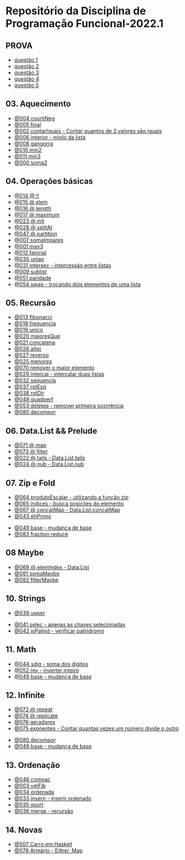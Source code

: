 <!-- # Repositório da disciplina de Programação Funcional

| [Aquecimento](https://github.com/carlosamuel8/PROGRAMACAOFUNCIONAL/tree/master/AQUECIMENTO) |
| -- | 

|[Distance](https://github.com/carlosamuel8/PROGRAMACAOFUNCIONAL/tree/master/DISTANCE)|
| -- | 

|[Operações básicas](https://github.com/carlosamuel8/PROGRAMACAOFUNCIONAL/tree/master/OPERAÇÕES_BÁSICAS)|
| -- | 

|[Recursão](https://github.com/carlosamuel8/PROGRAMACAOFUNCIONAL/tree/master/RECURSAO) |
| -- |  -->



# Repositório da Disciplina de Programação Funcional-2022.1


 ## PROVA
- [questão 1](https://github.com/carlosamuel8/PROGRAMACAOFUNCIONAL/blob/master/PROVA/1_indexof.hs)
- [questão 2](https://github.com/carlosamuel8/PROGRAMACAOFUNCIONAL/blob/master/PROVA/2_indexfold.hs) 
- [questão 3](https://github.com/carlosamuel8/PROGRAMACAOFUNCIONAL/blob/master/PROVA/3_triangulo.hs) 
- [questão 4](https://github.com/carlosamuel8/PROGRAMACAOFUNCIONAL/blob/master/PROVA/4_poligno.hs) 
- [questão 5](https://github.com/carlosamuel8/PROGRAMACAOFUNCIONAL/blob/master/PROVA/5_combinacoes.hs) 





## 03. Aquecimento
- [@004 countNeg](https://github.com/carlosamuel8/PROGRAMACAOFUNCIONAL/blob/master/AQUECIMENTO/countNeg.hs) 
- [@005 final](https://github.com/carlosamuel8/PROGRAMACAOFUNCIONAL/blob/master/AQUECIMENTO/final.hs) 
- [@002 contarIguais - Contar quantos de 3 valores são iguais ](https://github.com/carlosamuel8/PROGRAMACAOFUNCIONAL/blob/master/AQUECIMENTO/contarIguais.hs) 
- [@006 interior - miolo da lista](https://github.com/carlosamuel8/PROGRAMACAOFUNCIONAL/blob/master/03-AQUECIMENTO/interior.hs) 
- [@008 gangorra](https://github.com/carlosamuel8/PROGRAMACAOFUNCIONAL/blob/master/AQUECIMENTO/interior.hs) 
- [@010 min2](https://github.com/carlosamuel8/PROGRAMACAOFUNCIONAL/blob/master/AQUECIMENTO/min2.hs) 
- [@011 min3](https://github.com/carlosamuel8/PROGRAMACAOFUNCIONAL/blob/master/AQUECIMENTO/min3.hs) 
- [@000 soma2](https://github.com/carlosamuel8/PROGRAMACAOFUNCIONAL/blob/master/AQUECIMENTO/soma.hs) 

## 04. Operações básicas
- [@014 @ !!](https://github.com/carlosamuel8/PROGRAMACAOFUNCIONAL/blob/master/OPERAÇÕES_BÁSICAS/!!.HS) 
- [@015 @ elem](https://github.com/carlosamuel8/PROGRAMACAOFUNCIONAL/blob/master/OPERAÇÕES_BÁSICAS/elem.hs) 
- [@016 @ length](https://github.com/carlosamuel8/PROGRAMACAOFUNCIONAL/blob/master/OPERAÇÕES_BÁSICAS/length.hs) 
- [@017 @ maximum](https://github.com/carlosamuel8/PROGRAMACAOFUNCIONAL/blob/master/OPERAÇÕES_BÁSICAS/maximum.hs) 
- [@023 @ init](base/023/Readme.md) 
- [@028 @ splitAt](https://github.com/carlosamuel8/PROGRAMACAOFUNCIONAL/blob/master/OPERAÇÕES_BÁSICAS/splitAt.hs) 
- [@047 @ partition](https://github.com/carlosamuel8/PROGRAMACAOFUNCIONAL/blob/master/OPERAÇÕES_BÁSICAS/partition.hs) 
- [@007 somaImpares](https://github.com/carlosamuel8/PROGRAMACAOFUNCIONAL/blob/master/OPERAÇÕES_BÁSICAS/somaImpares.hs) 
- [@001 max3](https://github.com/carlosamuel8/PROGRAMACAOFUNCIONAL/blob/master/OPERAÇÕES_BÁSICAS/max3.hs) 
- [@012 fatorial](https://github.com/carlosamuel8/PROGRAMACAOFUNCIONAL/blob/master/OPERAÇÕES_BÁSICAS/fatorial.hs) 
- [@030 uniao](https://github.com/carlosamuel8/PROGRAMACAOFUNCIONAL/blob/master/OPERAÇÕES_BÁSICAS/uniao.hs) 
- [@031 intersec - intercessão entre listas](https://github.com/carlosamuel8/PROGRAMACAOFUNCIONAL/blob/master/OPERAÇÕES_BÁSICAS/intersec.hs) 
- [@009 sublist](https://github.com/carlosamuel8/PROGRAMACAOFUNCIONAL/blob/master/OPERAÇÕES_BÁSICAS/sublist.hs) 
- [@051 paridade](https://github.com/carlosamuel8/PROGRAMACAOFUNCIONAL/blob/master/OPERAÇÕES_BÁSICAS/paridade.hs) 
- [@054 swap - trocando dois elementos de uma lista](https://github.com/carlosamuel8/PROGRAMACAOFUNCIONAL/blob/master/OPERAÇÕES_BÁSICAS/swap.hs) 



## 05. Recursão
- [@013 fibonacci](https://github.com/carlosamuel8/PROGRAMACAOFUNCIONAL/blob/master/05-RECURSAO/fibonacci.hs) 
- [@018 frequencia](https://github.com/carlosamuel8/PROGRAMACAOFUNCIONAL/blob/master/05-RECURSAO/frequencia.hs) 
- [@019 unico](https://github.com/carlosamuel8/PROGRAMACAOFUNCIONAL/blob/master/05-RECURSAO/unico.hs) 
- [@020 maioresQue](https://github.com/carlosamuel8/PROGRAMACAOFUNCIONAL/blob/master/05-RECURSAO/maioresque.hs) 
- [@021 concatena](https://github.com/carlosamuel8/PROGRAMACAOFUNCIONAL/blob/master/05-RECURSAO/concatena.hs) 
- [@026 alter](https://github.com/carlosamuel8/PROGRAMACAOFUNCIONAL/blob/master/05-RECURSAO/alter.hs) 
- [@027 reverso](https://github.com/carlosamuel8/PROGRAMACAOFUNCIONAL/blob/master/05-RECURSAO/reverso.hs) 
- [@025 menores](https://github.com/carlosamuel8/PROGRAMACAOFUNCIONAL/blob/master/05-RECURSAO/menores.hs) 
- [@070 remover o maior elemento](https://github.com/carlosamuel8/PROGRAMACAOFUNCIONAL/blob/master/05-RECURSAO/removermaior.hs) 
- [@029 intercal - intercalar duas listas](https://github.com/carlosamuel8/PROGRAMACAOFUNCIONAL/blob/master/05-RECURSAO/intercala.hs) 
- [@032 sequencia](https://github.com/carlosamuel8/PROGRAMACAOFUNCIONAL/blob/master/05-RECURSAO/sequencia.hs) 
- [@037 rotEsq](https://github.com/carlosamuel8/PROGRAMACAOFUNCIONAL/blob/master/05-RECURSAO/rotEsq.hs) 
- [@038 rotDir](https://github.com/carlosamuel8/PROGRAMACAOFUNCIONAL/blob/master/05-RECURSAO/rotDir.hs) 
- [@048 quadperf](https://github.com/carlosamuel8/PROGRAMACAOFUNCIONAL/blob/master/05-RECURSAO/quadradoperfeito.hs) 
- [@053 deletee - remover primeira ocorrência](https://github.com/carlosamuel8/PROGRAMACAOFUNCIONAL/blob/master/05-RECURSAO/delete.hs) 
- [@080 decompor](https://github.com/carlosamuel8/PROGRAMACAOFUNCIONAL/blob/master/05-RECURSAO/decompor.hs) 
 
 ## 06. Data.List && Prelude 
- [@071 @ map](https://github.com/carlosamuel8/PROGRAMACAOFUNCIONAL/blob/master/06-DATALIST/map.hs) 
- [@073 @ filter](https://github.com/carlosamuel8/PROGRAMACAOFUNCIONAL/blob/master/06-DATALIST/filter.hs) 
- [@022 @ tails - Data.List.tails](https://github.com/carlosamuel8/PROGRAMACAOFUNCIONAL/blob/master/06-DATALIST/tails.hs) 
- [@024 @ nub - Data.List.nub](https://github.com/carlosamuel8/PROGRAMACAOFUNCIONAL/blob/master/06-DATALIST/nub.hs) 

## 07. Zip e Fold
- [@064 produtoEscalar - utilizando a função zip](https://github.com/carlosamuel8/PROGRAMACAOFUNCIONAL/blob/master/07-ZIPEFOLD/produdoescalar.hs) 
- [@065 indices - busca posições do elemento](https://github.com/carlosamuel8/PROGRAMACAOFUNCIONAL/blob/master/07-ZIPEFOLD/indices.hs) 
- [@067 @ concatMap - Data.List.concatMap](https://github.com/carlosamuel8/PROGRAMACAOFUNCIONAL/blob/master/07-ZIPEFOLD/concatmap.hs) 
- [@043 ehPrimo](https://github.com/carlosamuel8/PROGRAMACAOFUNCIONAL/blob/master/07-ZIPEFOLD/ehprimo.hs) 
<!-- - [@077 vigenere](base/077/Readme.md)  -->
- [@049 base - mudança de base](https://github.com/carlosamuel8/PROGRAMACAOFUNCIONAL/blob/master/07-ZIPEFOLD/mudancadebase.hs) 
- [@083 fraction reduce](https://github.com/carlosamuel8/PROGRAMACAOFUNCIONAL/blob/master/07-ZIPEFOLD/reduce.hs) 

## 08 Maybe

- [@069 @ elemIndex - Data.List](https://github.com/carlosamuel8/PROGRAMACAOFUNCIONAL/blob/master/08-MAYBE/elemindex.hs) 
- [@081 somaMaybe](https://github.com/carlosamuel8/PROGRAMACAOFUNCIONAL/blob/master/08-MAYBE/soma.hs) 
- [@082 filterMaybe](https://github.com/carlosamuel8/PROGRAMACAOFUNCIONAL/blob/master/08-MAYBE/filtermaybe.hs) 

## 10. Strings
- [@039 upper](https://github.com/carlosamuel8/PROGRAMACAOFUNCIONAL/blob/master/10-STRINGS/upper.hs) 
<!-- - [@040 titulo](base/040/Readme.md)  -->
- [@041 selec - apenas as chaves selecionadas](https://github.com/carlosamuel8/PROGRAMACAOFUNCIONAL/blob/master/10-STRINGS/selec.hs) 
- [@042 isPalind - verificar palíndromo](https://github.com/carlosamuel8/PROGRAMACAOFUNCIONAL/blob/master/10-STRINGS/palindromo.hs) 

## 11. Math
- [@044 sdig - soma dos dígitos](https://github.com/carlosamuel8/PROGRAMACAOFUNCIONAL/blob/master/11-MATH/somadig.hs) 
- [@052 rev - inverter inteiro](https://github.com/carlosamuel8/PROGRAMACAOFUNCIONAL/blob/master/11-MATH/inverter.hs) 
- [@049 base - mudança de base](https://github.com/carlosamuel8/PROGRAMACAOFUNCIONAL/blob/master/11-MATH/mudancadebase2.hs) 

## 12. Infinite 
- [@072 @ repeat ](https://github.com/carlosamuel8/PROGRAMACAOFUNCIONAL/blob/master/12-INFINITE/repeat.hs) 
- [@074 @ replicate](https://github.com/carlosamuel8/PROGRAMACAOFUNCIONAL/blob/master/12-INFINITE/replicate.hs) 
- [@076 geradores](https://github.com/carlosamuel8/PROGRAMACAOFUNCIONAL/blob/master/12-INFINITE/geradores.hs) 
- [@075 expoentes - Contar quantas vezes um número divide o outro](https://github.com/carlosamuel8/PROGRAMACAOFUNCIONAL/blob/master/12-INFINITE/expoentes.hs) 
<!-- - [@058 factors - fatores de um número]()  -->
- [@080 decompor](https://github.com/carlosamuel8/PROGRAMACAOFUNCIONAL/blob/master/12-INFINITE/decompor.hs) 
- [@049 base - mudança de base](https://github.com/carlosamuel8/PROGRAMACAOFUNCIONAL/blob/master/12-INFINITE/mudancadebase3.hs) 

## 13. Ordenação
- [@046 compac](https://github.com/carlosamuel8/PROGRAMACAOFUNCIONAL/blob/master/13-ORDENACAO/compac.hs) 
- [@003 vetFib](https://github.com/carlosamuel8/PROGRAMACAOFUNCIONAL/blob/master/13-ORDENACAO/vetFib.hs) 
- [@034 ordenada](https://github.com/carlosamuel8/PROGRAMACAOFUNCIONAL/blob/master/13-ORDENACAO/ordenada.hs) 
- [@033 inserir - inserir ordenado](https://github.com/carlosamuel8/PROGRAMACAOFUNCIONAL/blob/master/13-ORDENACAO/inserir.hs) 
- [@035 qsort](https://github.com/carlosamuel8/PROGRAMACAOFUNCIONAL/blob/master/13-ORDENACAO/qsort.hs) 
- [@036 merge - recursão](https://github.com/carlosamuel8/PROGRAMACAOFUNCIONAL/blob/master/13-ORDENACAO/merge.hs) 

## 14. Novas
- [@507 Carro em Haskell](https://github.com/carlosamuel8/PROGRAMACAOFUNCIONAL/blob/master/14-NOVOS/carro.hs) 
- [@078 Armário -  Either, Map](https://github.com/carlosamuel8/PROGRAMACAOFUNCIONAL/blob/master/14-NOVOS/armario.hs) 
